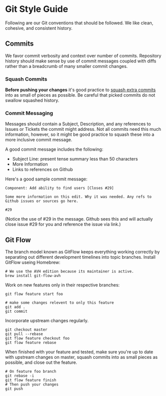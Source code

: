 # Git Style Guide

Following are our Git conventions that should be followed. We like clean, cohesive,
and consistent history.

## Commits

We favor commit verbosity and context over number of commits. Repository history should make sense by use of commit messages coupled with diffs rather than a breadcrumb of many smaller commit changes.

### Squash Commits

**Before pushing your changes** it's good practice to [squash extra commits](https://help.github.com/articles/interactive-rebase) into as small of pieces as possible. Be careful that picked commits do not swallow squashed history.

### Commit Messaging

Messages should contain a Subject, Description, and any references to Issues or Tickets the commit might address. Not all commits need this much information, however, so it might be good practice to squash these into a more inclusive commit message.

A good commit message includes the following:

* Subject Line: present tense summary less than 50 characters
* More Information
* Links to references on Github

Here's a good sample commit message:

    Component: Add ability to find users [Closes #29]

    Some more information on this edit. Why it was needed. Any refs to
    Github issues or sources go here.

    #29

(Notice the use of #29 in the message. Github sees this and will actually close issue #29 for you and reference the issue via link.)

## Git Flow

The branch model known as GitFlow keeps everything working correctly by separating out different development timelines into topic branches. Install GitFlow useing Homebrew:

	# We use the AVH edition because its maintainer is active.
    brew install git-flow-avh

Work on new features only in their respective branches:

    git flow feature start foo

    # make some changes relevent to only this feature
    git add .
    git commit

Incorporate upstream changes regularly.

	git checkout master
    git pull --rebase
    git flow feature checkout foo
    git flow feature rebase

When finished with your feature and tested, make sure you're up to date with upstream changes
on master, squash commits into as small pieces as possible, and close out the feature.

	# On feature foo branch
    git rebase -i
    git flow feature finish
    # Then push your changes
    git push

